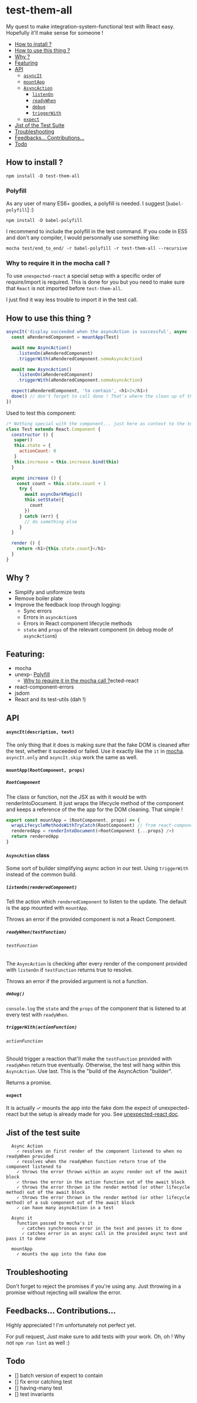 # test-them-all

My quest to make integration-system-functional test with React easy. Hopefully it'll make sense for someone !

- [How to install ?](#how-to-install-)
- [How to use this thing ?](#how-to-use-this-thing-)
- [Why ?](#why-)
- [Featuring](#featuring)
- [API](#api)
  - [`asyncIt`](#asyncitdescription-test)
  - [`mountApp`](#mountapprootcomponent-props)
  - [`AsyncAction`](#asyncaction-class)
    - [`listenOn`](#listenonrenderedcomponent)
    - [`readyWhen`](#readywhentestfunction)
    - [`debug`](#debug)
    - [`triggerWith`](#triggerwithactionfunction)
  - [`expect`](#expect)
- [Jist of the Test Suite](#jist-of-the-test-suite)
- [Troubleshooting](#troubleshooting)
- [Feedbacks... Contributions...](#feedbacks-contributions)
- [Todo](#todo)

## How to install ?

```
npm install -D test-them-all
```

### Polyfill

As any user of many ES6+ goodies, a polyfill is needed. I suggest [`babel-polyfill`] :)

```
npm install -D babel-polyfill
```

I recommend to include the polyfill in the test command. If you code in ES5 and don't any compiler, I would personnally use something like:

```
mocha test/end_to_end/ -r babel-polyfill -r test-them-all --recursive
```

### Why to require it in the mocha call ?

To use `unexpected-react` a special setup with a specific order of require/import is required. This
is done for you but you need to make sure that `React` is not imported before `test-them-all`.

I just find it way less trouble to import it in the test call.

## How to use this thing ?

```javascript
asyncIt('display succeeded when the asyncAction is successful', async (done) => {
  const aRenderedComponent = mountApp(Test)

  await new AsyncAction()
    .listenOn(aRenderedComponent)
    .triggerWith(aRenderedComponent.someAsyncAction)

  await new AsyncAction()
    .listenOn(aRenderedComponent)
    .triggerWith(aRenderedComponent.someAsyncAction)

  expect(aRenderedComponent, 'to contain', <h1>2</h1>)
  done() // don't forget to call done ! That's where the clean up of the fake dom is made
})
```

Used to test this component:
```javascript
/* Nothing special with the component... just here as context to the test... */
class Test extends React.Component {
  constructor () {
   super()
   this.state = {
     actionCount: 0
   }
   this.increase = this.increase.bind(this)
  }

  async increase () {
    const count = this.state.count + 1
     try {
       await asyncDarkMagic()
       this.setState({
         count
       })
     } catch (err) {
       // do something else
     }
  }

  render () {
    return <h1>{this.state.count}</h1>
  }
}
```

## Why ?

* Simplify and uniformize tests
* Remove boiler plate
* Improve the feedback loop through logging:
  * Sync errors
  * Errors in `asyncAction`s
  * Errors in React component lifecycle methods
  * `state` and `props` of the relevant component (in debug mode of `asyncAction`s)

## Featuring:

* mocha
* unexp- [Polyfill](#how-to-install-)
  - [Why to require it in the mocha call ?](#Why-to-require-it-in-the-mocha-call-)ected-react
* react-component-errors
* jsdom
* React and its test-utils (dah !)

## API

#### `asyncIt(description, test)`

The only thing that it does is making sure that the fake DOM is cleaned after the test, whether it suceeded or failed. Use it exactly like the `it` in [mocha](https://mochajs.org/). `asyncIt.only` and `asyncIt.skip` work the same as well.

#### `mountApp(RootComponent, props)`

##### `RootComponent`

The class or function, not the JSX as with it would be with renderIntoDocument.
It just wraps the lifecycle method of the component and keeps a reference of the the app for the DOM cleaning.
That simple !

```javascript
export const mountApp = (RootComponent, props) => {
  wrapLifecycleMethodsWithTryCatch(RootComponent) // from react-component-errors
  renderedApp = renderIntoDocument(<RootComponent {...props} />)
  return renderedApp
}
```

#### `AsyncAction` class

Some sort of builder simplifying async action in our test. Using `triggerWith` instead of the common build.

##### `listenOn(renderedComponent)`

Tell the action which `renderedComponent` to listen to the update. The default is the app mounted
with `mountApp`.

Throws an error if the provided component is not a React Component.

##### `readyWhen(testFunction)`

###### `testFunction`

The `AsyncAction` is checking after every render of the component provided with `listenOn` if `testFunction` returns true to resolve.

Throws an error if the provided argument is not a function.

##### `debug()`

`console.log` the `state` and the `props` of the component that is listened to at every test with
`readyWhen`.

##### `triggerWith(actionFunction)`

###### `actionFunction`

Should trigger a reaction that'll make the `testFunction` provided with `readyWhen` return true
eventually. Otherwise, the test will hang within this `AsyncAction`. Use last. This is the "build of the AsyncAction "builder".

Returns a promise.

#### `expect`

It is actually     ✓ mounts the app into the fake dom
the expect of unexpected-react but the setup is already made for you. See
[unexpected-react doc](https://github.com/bruderstein/unexpected-react).

## Jist of the test suite

```
  Async Action
    ✓ resolves on first render of the component listened to when no readyWhen provided
    ✓ resolves when the readyWhen function return true of the component listened to
    ✓ throws the error thrown within an async render out of the await block
    ✓ throws the error in the action function out of the await block
    ✓ throws the error thrown in the render method (or other lifecycle method) out of the await block
    ✓ throws the error thrown in the render method (or other lifecycle method) of a sub component out of the await block
    ✓ can have many asyncAction in a test

  Async it
    function passed to mocha's it
      ✓ catches synchronous error in the test and passes it to done
      ✓ catches error in an async call in the provided async test and pass it to done

  mountApp
    ✓ mounts the app into the fake dom
```

## Troubleshooting

Don't forget to reject the promises if you're using any. Just throwing in a promise without rejecting will swallow the error.

## Feedbacks... Contributions...

Highly appreciated ! I'm unfortunately not perfect yet.

For pull request,
Just make sure to add tests with your work.
Oh, oh ! Why not `npm run lint` as well :)

## Todo

* [] batch version of expect to contain
* [] fix error catching test
* [] having-many test
* [] test invariants
